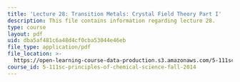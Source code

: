 ```yaml
---
title: 'Lecture 28: Transition Metals: Crystal Field Theory Part I'
description: This file contains information regarding lecture 28.
type: course
layout: pdf
uid: dba5af481c6a48d4cf0cba53044e46eb
file_type: application/pdf
file_location: >-
  https://open-learning-course-data-production.s3.amazonaws.com/5-111sc-principles-of-chemical-science-fall-2014/dba5af481c6a48d4cf0cba53044e46eb_MIT5_111F14_Lecture28.pdf
course_id: 5-111sc-principles-of-chemical-science-fall-2014
---
```

